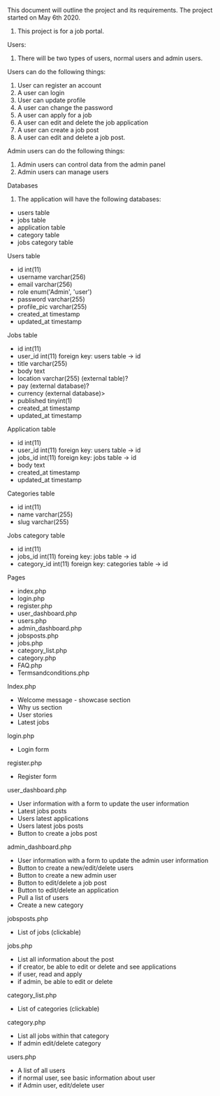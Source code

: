 This document will outline the project and its requirements.
The project started on May 6th 2020.

1. This project is for a job portal.

Users:
1. There will be two types of users, normal users and admin users.

Users can do the following things:
1. User can register an account
2. A user can login
3. User can update profile
4. A user can change the password
5. A user can apply for a job
6. A user can edit and delete the job application
7. A user can create a job post
8. A user can edit and delete a job post.

Admin users can do the following things:
1. Admin users can control data from the admin panel
2. Admin users can manage users

Databases
1. The application will have the following databases: 
- users table
- jobs table
- application table
- category table
- jobs category table

Users table
- id int(11)
- username varchar(256)
- email varchar(256)
- role enum('Admin', 'user')
- password varchar(255)
- profile_pic varchar(255)
- created_at timestamp
- updated_at timestamp

Jobs table
- id int(11)
- user_id int(11) foreign key: users table -> id
- title varchar(255)
- body text
- location varchar(255) (external table)?
- pay (external database)?
- currency (external database)>
- published tinyint(1)
- created_at timestamp
- updated_at timestamp

Application table
- id int(11)
- user_id int(11) foreign key: users table -> id
- jobs_id int(11) foreign key: jobs table -> id
- body text
- created_at timestamp
- updated_at timestamp

Categories table
- id int(11)
- name varchar(255)
- slug varchar(255)

Jobs category table
- id int(11)
- jobs_id int(11) foreing key: jobs table -> id
- category_id int(11) foreign key: categories table -> id

Pages 
- index.php
- login.php
- register.php
- user_dashboard.php
- users.php
- admin_dashboard.php
- jobsposts.php
- jobs.php
- category_list.php
- category.php
- FAQ.php
- Termsandconditions.php

Index.php
- Welcome message - showcase section
- Why us section
- User stories
- Latest jobs

login.php
- Login form

register.php
- Register form

user_dashboard.php
- User information with a form to update the user information
- Latest jobs posts
- Users latest applications
- Users latest jobs posts
- Button to create a jobs post

admin_dashboard.php
- User information with a form to update the admin user information
- Button to create a new/edit/delete users
- Button to create a new admin user
- Button to edit/delete a job post
- Button to edit/delete an application
- Pull a list of users
- Create a new category

jobsposts.php
- List of jobs (clickable)

jobs.php
- List all information about the post
- if creator, be able to edit or delete and see applications
- if user, read and apply
- if admin, be able to edit or delete

category_list.php
- List of categories (clickable)

category.php
- List all jobs within that category
- If admin edit/delete category

users.php
- A list of all users
- if normal user, see basic information about user
- if Admin user, edit/delete user
